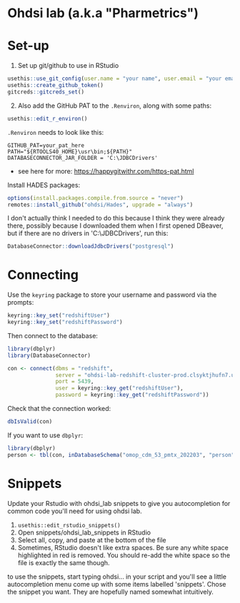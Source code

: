 # Ohdsi lab (a.k.a "Pharmetrics")

# Set-up

1. Set up git/github to use in RStudio

```r
usethis::use_git_config(user.name = "your name", user.email = "your email")
usethis::create_github_token()
gitcreds::gitcreds_set()
```
2. Also add the GitHub PAT to the `.Renviron`, along with some paths:

```r
usethis::edit_r_environ()
```
`.Renviron` needs to look like this:
```
GITHUB_PAT=your_pat_here
PATH="${RTOOLS40_HOME}\usr\bin;${PATH}"
DATABASECONNECTOR_JAR_FOLDER = 'C:\JDBCDrivers'
```

- see here for more: https://happygitwithr.com/https-pat.html

Install HADES packages:

```r
options(install.packages.compile.from.source = "never")
remotes::install_github("ohdsi/Hades", upgrade = "always")
```
I don't actually think I needed to do this because I think they were already there, possibly because I downloaded them when I first opened DBeaver, but if there are no drivers in 'C:\JDBCDrivers', run this:

```r
DatabaseConnector::downloadJdbcDrivers("postgresql")
```

# Connecting

Use the `keyring` package to store your username and password via the prompts:

```r
keyring::key_set("redshiftUser")
keyring::key_set("redshiftPassword")
```

Then connect to the database:

```r
library(dbplyr)
library(DatabaseConnector)

con <- connect(dbms = "redshift",
               server = "ohdsi-lab-redshift-cluster-prod.clsyktjhufn7.us-east-1.redshift.amazonaws.com/ohdsi_lab",
               port = 5439,
               user = keyring::key_get("redshiftUser"),
               password = keyring::key_get("redshiftPassword"))
```

Check that the connection worked:

```r
dbIsValid(con)
```

If you want to use `dbplyr`:

```r
library(dbplyr)
person <- tbl(con, inDatabaseSchema("omop_cdm_53_pmtx_202203", "person"))
```

# Snippets

Update your Rstudio with ohdsi_lab snippets to give you autocompletion for common code you'll
need for using ohdsi lab. 

1. `usethis::edit_rstudio_snippets()` 
2. Open snippets/ohdsi_lab_snippets in RStudio
3. Select all, copy, and paste at the bottom of the file
4. Sometimes, RStudio doesn't like extra spaces. Be sure any white space highlighted
in red is removed. You should re-add the white space so the file is exactly the same though. 

to use the snippets, start typing ohdsi... in your script and you'll see a little autocompletion menu
come up with some items labelled 'snippets'. Chose the snippet you want. They are hopefully named somewhat
intuitively. 

